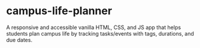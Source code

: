 # campus-life-planner
A responsive and accessible vanilla HTML, CSS, and JS app that helps students plan campus life by tracking tasks/events with tags, durations, and due dates.

